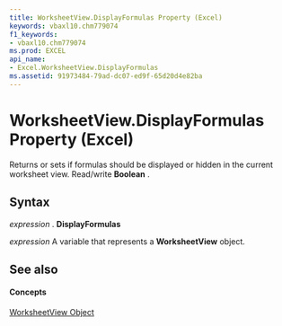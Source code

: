 ```yaml
---
title: WorksheetView.DisplayFormulas Property (Excel)
keywords: vbaxl10.chm779074
f1_keywords:
- vbaxl10.chm779074
ms.prod: EXCEL
api_name:
- Excel.WorksheetView.DisplayFormulas
ms.assetid: 91973484-79ad-dc07-ed9f-65d20d4e82ba
---
```



# WorksheetView.DisplayFormulas Property (Excel)

Returns or sets if formulas should be displayed or hidden in the current worksheet view. Read/write  **Boolean** .


## Syntax

 _expression_ . **DisplayFormulas**

 _expression_ A variable that represents a **WorksheetView** object.


## See also


#### Concepts


[WorksheetView Object](worksheetview-object-excel.md)

